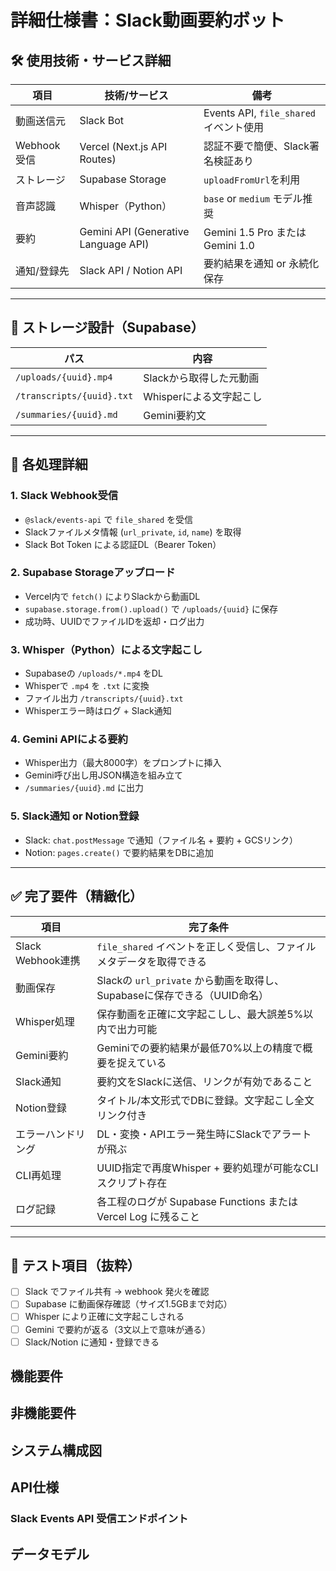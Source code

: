 # 詳細仕様書：Slack動画要約ボット

## 🛠 使用技術・サービス詳細

| 項目       | 技術/サービス                         | 備考 |
|------------|----------------------------------------|------|
| 動画送信元   | Slack Bot                            | Events API, `file_shared` イベント使用 |
| Webhook受信 | Vercel (Next.js API Routes)          | 認証不要で簡便、Slack署名検証あり |
| ストレージ   | Supabase Storage                     | `uploadFromUrl`を利用 |
| 音声認識     | Whisper（Python）                    | `base` or `medium` モデル推奨 |
| 要約        | Gemini API (Generative Language API) | Gemini 1.5 Pro または Gemini 1.0 |
| 通知/登録先 | Slack API / Notion API               | 要約結果を通知 or 永続化保存 |

---

## 📂 ストレージ設計（Supabase）

| パス                            | 内容                     |
|---------------------------------|--------------------------|
| `/uploads/{uuid}.mp4`           | Slackから取得した元動画 |
| `/transcripts/{uuid}.txt`       | Whisperによる文字起こし |
| `/summaries/{uuid}.md`          | Gemini要約文             |

---

## 🔄 各処理詳細

### 1. Slack Webhook受信
- `@slack/events-api` で `file_shared` を受信
- Slackファイルメタ情報 (`url_private`, `id`, `name`) を取得
- Slack Bot Token による認証DL（Bearer Token）

### 2. Supabase Storageアップロード
- Vercel内で `fetch()` によりSlackから動画DL
- `supabase.storage.from().upload()` で `/uploads/{uuid}` に保存
- 成功時、UUIDでファイルIDを返却・ログ出力

### 3. Whisper（Python）による文字起こし
- Supabaseの `/uploads/*.mp4` をDL
- Whisperで `.mp4` を `.txt` に変換
- ファイル出力 `/transcripts/{uuid}.txt`
- Whisperエラー時はログ + Slack通知

### 4. Gemini APIによる要約
- Whisper出力（最大8000字）をプロンプトに挿入
- Gemini呼び出し用JSON構造を組み立て
- `/summaries/{uuid}.md` に出力

### 5. Slack通知 or Notion登録
- Slack: `chat.postMessage` で通知（ファイル名 + 要約 + GCSリンク）
- Notion: `pages.create()` で要約結果をDBに追加

---

## ✅ 完了要件（精緻化）

| 項目 | 完了条件 |
|------|----------|
| Slack Webhook連携 | `file_shared` イベントを正しく受信し、ファイルメタデータを取得できる |
| 動画保存           | Slackの `url_private` から動画を取得し、Supabaseに保存できる（UUID命名） |
| Whisper処理        | 保存動画を正確に文字起こしし、最大誤差5%以内で出力可能 |
| Gemini要約         | Geminiでの要約結果が最低70%以上の精度で概要を捉えている |
| Slack通知           | 要約文をSlackに送信、リンクが有効であること |
| Notion登録          | タイトル/本文形式でDBに登録。文字起こし全文リンク付き |
| エラーハンドリング  | DL・変換・APIエラー発生時にSlackでアラートが飛ぶ |
| CLI再処理           | UUID指定で再度Whisper + 要約処理が可能なCLIスクリプト存在 |
| ログ記録           | 各工程のログが Supabase Functions または Vercel Log に残ること |

---

## 🧪 テスト項目（抜粋）

- [ ] Slack でファイル共有 → webhook 発火を確認
- [ ] Supabase に動画保存確認（サイズ1.5GBまで対応）
- [ ] Whisper により正確に文字起こしされる
- [ ] Gemini で要約が返る（3文以上で意味が通る）
- [ ] Slack/Notion に通知・登録できる

## 機能要件

## 非機能要件

## システム構成図

## API仕様

### Slack Events API 受信エンドポイント

## データモデル 